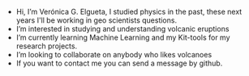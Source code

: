 -  Hi, I’m Verónica G. Elgueta, I studied physics in the past, these next years I'll be working in geo scientists questions.
-  I’m interested in studying and understanding volcanic eruptions
-  I’m currently learning Machine Learning and my Kit-tools for my research projects.
-  I’m looking to collaborate on anybody who likes volcanoes
- If you want to contact me you can send a message by github.

<!---
velgueta/velgueta is a ✨ special ✨ repository because its `README.md` (this file) appears on your GitHub profile.
You can click the Preview link to take a look at your changes.
--->
